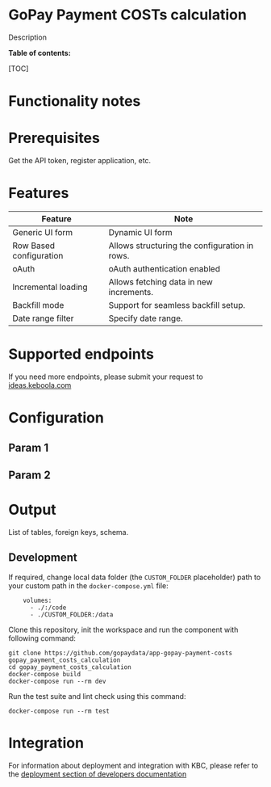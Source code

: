GoPay Payment COSTs calculation
=============

Description

**Table of contents:**

[TOC]

Functionality notes
===================

Prerequisites
=============

Get the API token, register application, etc.

Features
========

| **Feature**             | **Note**                                      |
|-------------------------|-----------------------------------------------|
| Generic UI form         | Dynamic UI form                               |
| Row Based configuration | Allows structuring the configuration in rows. |
| oAuth                   | oAuth authentication enabled                  |
| Incremental loading     | Allows fetching data in new increments.       |
| Backfill mode           | Support for seamless backfill setup.          |
| Date range filter       | Specify date range.                           |

Supported endpoints
===================

If you need more endpoints, please submit your request to
[ideas.keboola.com](https://ideas.keboola.com/)

Configuration
=============

Param 1
-------

Param 2
-------

Output
======

List of tables, foreign keys, schema.

Development
-----------

If required, change local data folder (the `CUSTOM_FOLDER` placeholder) path to
your custom path in the `docker-compose.yml` file:

~~~~~~~~~~~~~~~~~~~~~~~~~~~~~~~~~~~~~~~~~~~~~~~~~~~~~~~~~~~~~~~~~~~~~~~~~~~~~~~~
    volumes:
      - ./:/code
      - ./CUSTOM_FOLDER:/data
~~~~~~~~~~~~~~~~~~~~~~~~~~~~~~~~~~~~~~~~~~~~~~~~~~~~~~~~~~~~~~~~~~~~~~~~~~~~~~~~

Clone this repository, init the workspace and run the component with following
command:

~~~~~~~~~~~~~~~~~~~~~~~~~~~~~~~~~~~~~~~~~~~~~~~~~~~~~~~~~~~~~~~~~~~~~~~~~~~~~~~~
git clone https://github.com/gopaydata/app-gopay-payment-costs gopay_payment_costs_calculation
cd gopay_payment_costs_calculation
docker-compose build
docker-compose run --rm dev
~~~~~~~~~~~~~~~~~~~~~~~~~~~~~~~~~~~~~~~~~~~~~~~~~~~~~~~~~~~~~~~~~~~~~~~~~~~~~~~~

Run the test suite and lint check using this command:

~~~~~~~~~~~~~~~~~~~~~~~~~~~~~~~~~~~~~~~~~~~~~~~~~~~~~~~~~~~~~~~~~~~~~~~~~~~~~~~~
docker-compose run --rm test
~~~~~~~~~~~~~~~~~~~~~~~~~~~~~~~~~~~~~~~~~~~~~~~~~~~~~~~~~~~~~~~~~~~~~~~~~~~~~~~~

Integration
===========

For information about deployment and integration with KBC, please refer to the
[deployment section of developers
documentation](https://developers.keboola.com/extend/component/deployment/)
